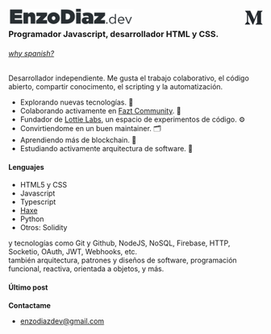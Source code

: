 <a href="https://enzodiaz.dev"><img align="left" height="30px" src="https://raw.githubusercontent.com/EnzoDiazDev/EnzoDiazDev/main/docs/resources/enzodiazdev.svg"></img></a>
<a href="https://medium.com/@EnzoDiazDev"><img align="right" width="35px" src="https://raw.githubusercontent.com/EnzoDiazDev/EnzoDiazDev/main/docs/resources/medium.png"></img></a>
<br>

### Programador Javascript, desarrollador HTML y CSS. 
###### *[why spanish?](https://gist.github.com/EnzoDiazDev/1f98cc8220f333fda42c49edb23728c4)*<br>
<!--header--->
Desarrollador independiente. Me gusta el trabajo colaborativo, el código abierto, compartir conocimento, el scripting y la automatización.
 * Explorando nuevas tecnologías. :rocket:
 * Colaborando activamente en [Fazt Community](https://github.com/faztcommunity). 👥
 * Fundador de [Lottie Labs](https://github.com/lottielabs), un espacio de experimentos de código. :gear:
 * Convirtiendome en un buen maintainer. 🗂️
 * Aprendiendo más de blockchain. :link:
 * Estudiando activamente arquitectura de software. :pencil:

#### Lenguajes
 * HTML5 y CSS
 * Javascript
 * Typescript
 * [Haxe](https://haxe.org/)
 * Python
 * Otros: Solidity

y tecnologías como Git y Github, NodeJS, NoSQL, Firebase, HTTP, Socketio, OAuth, JWT, Webhooks, etc. <br>
también arquitectura, patrones y diseños de software, programación funcional, reactiva, orientada a objetos, y más.

#### Último post
<!--lpstart--->
<!--lpend--->

**Contactame**
* enzodiazdev@gmail.com
